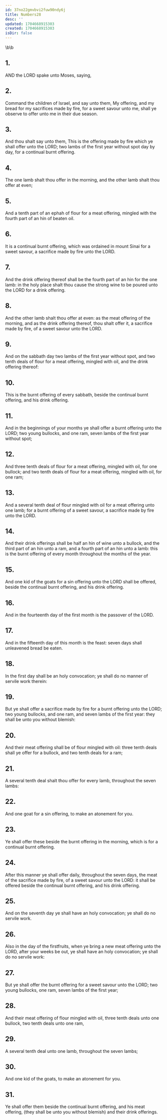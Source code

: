 ```yaml
---
id: 37no22gmvbvi2fuw90ndy6j
title: Numbers28
desc: ''
updated: 1704668915303
created: 1704668915303
isDir: false
---
```

\b\b
## 1.
AND the LORD spake unto Moses, saying,
## 2.
Command the children of Israel, and say unto them, My offering, and my bread for my sacrifices made by fire, for a sweet savour unto me, shall ye observe to offer unto me in their due season.
## 3.
And thou shalt say unto them, This is the offering made by fire which ye shall offer unto the LORD; two lambs of the first year without spot day by day, for a continual burnt offering.
## 4.
The one lamb shalt thou offer in the morning, and the other lamb shalt thou offer at even;
## 5.
And a tenth part of an ephah of flour for a meat offering, mingled with the fourth part of an hin of beaten oil.
## 6.
It is a continual burnt offering, which was ordained in mount Sinai for a sweet savour, a sacrifice made by fire unto the LORD.
## 7.
And the drink offering thereof shall be the fourth part of an hin for the one lamb: in the holy place shalt thou cause the strong wine to be poured unto the LORD for a drink offering.
## 8.
And the other lamb shalt thou offer at even: as the meat offering of the morning, and as the drink offering thereof, thou shalt offer it, a sacrifice made by fire, of a sweet savour unto the LORD.
## 9.
And on the sabbath day two lambs of the first year without spot, and two tenth deals of flour for a meat offering, mingled with oil, and the drink offering thereof:
## 10.
This is the burnt offering of every sabbath, beside the continual burnt offering, and his drink offering.
## 11.
And in the beginnings of your months ye shall offer a burnt offering unto the LORD; two young bullocks, and one ram, seven lambs of the first year without spot;
## 12.
And three tenth deals of flour for a meat offering, mingled with oil, for one bullock; and two tenth deals of flour for a meat offering, mingled with oil, for one ram;
## 13.
And a several tenth deal of flour mingled with oil for a meat offering unto one lamb; for a burnt offering of a sweet savour, a sacrifice made by fire unto the LORD.
## 14.
And their drink offerings shall be half an hin of wine unto a bullock, and the third part of an hin unto a ram, and a fourth part of an hin unto a lamb: this is the burnt offering of every month throughout the months of the year.
## 15.
And one kid of the goats for a sin offering unto the LORD shall be offered, beside the continual burnt offering, and his drink offering.
## 16.
And in the fourteenth day of the first month is the passover of the LORD.
## 17.
And in the fifteenth day of this month is the feast: seven days shall unleavened bread be eaten.
## 18.
In the first day shall be an holy convocation; ye shall do no manner of servile work therein:
## 19.
But ye shall offer a sacrifice made by fire for a burnt offering unto the LORD; two young bullocks, and one ram, and seven lambs of the first year: they shall be unto you without blemish:
## 20.
And their meat offering shall be of flour mingled with oil: three tenth deals shall ye offer for a bullock, and two tenth deals for a ram;
## 21.
A several tenth deal shalt thou offer for every lamb, throughout the seven lambs:
## 22.
And one goat for a sin offering, to make an atonement for you.
## 23.
Ye shall offer these beside the burnt offering in the morning, which is for a continual burnt offering.
## 24.
After this manner ye shall offer daily, throughout the seven days, the meat of the sacrifice made by fire, of a sweet savour unto the LORD: it shall be offered beside the continual burnt offering, and his drink offering.
## 25.
And on the seventh day ye shall have an holy convocation; ye shall do no servile work.
## 26.
Also in the day of the firstfruits, when ye bring a new meat offering unto the LORD, after your weeks be out, ye shall have an holy convocation; ye shall do no servile work:
## 27.
But ye shall offer the burnt offering for a sweet savour unto the LORD; two young bullocks, one ram, seven lambs of the first year;
## 28.
And their meat offering of flour mingled with oil, three tenth deals unto one bullock, two tenth deals unto one ram,
## 29.
A several tenth deal unto one lamb, throughout the seven lambs;
## 30.
And one kid of the goats, to make an atonement for you.
## 31.
Ye shall offer them beside the continual burnt offering, and his meat offering, (they shall be unto you without blemish) and their drink offerings.
